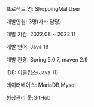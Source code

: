 프로젝트 명: ShoppingMallUser

개발인원: 3명(자바 담당)

개발 기간: 2022.08 ~ 2022.11

개발 언어: Java 18

개발 환경: Spring 5.0.7, maven 2.9

IDE: 이클립스(Java 11)

데이터베이스: MariaDB,Mysql

형상관리 툴:GitHub
